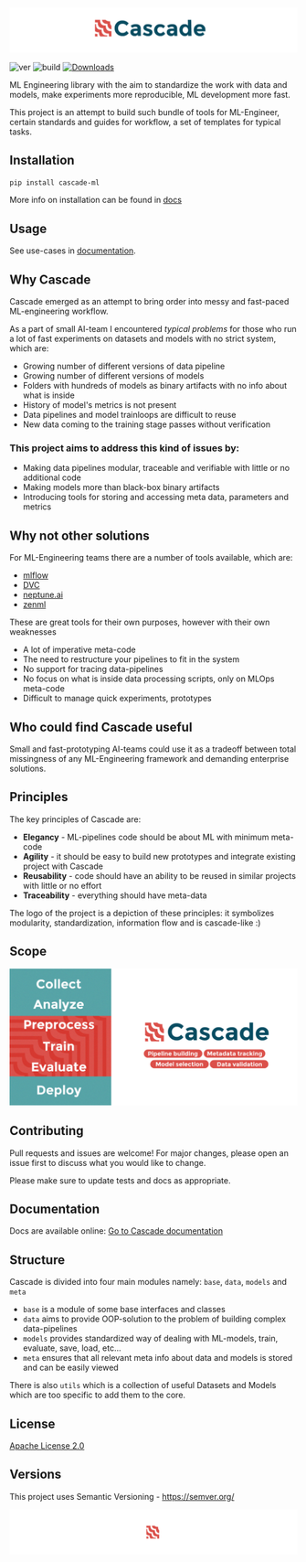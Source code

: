 ![header](cascade/docs/imgs/header.png)

![ver](https://img.shields.io/github/v/release/oxid15/cascade?style=plastic)
![build](https://github.com/oxid15/cascade/actions/workflows/python-package.yml/badge.svg)
[![Downloads](https://pepy.tech/badge/cascade-ml)](https://pepy.tech/project/cascade-ml)

ML Engineering library with the aim to standardize the work with data and models, make experiments more reproducible, ML development more fast.  

This project is an attempt to build such bundle of tools for ML-Engineer, certain standards and guides for 
workflow, a set of templates for typical tasks.



## Installation
```bash
pip install cascade-ml
```
More info on installation can be found in [docs](https://oxid15.github.io/cascade/quickstart.html#installation)


## Usage

See use-cases in [documentation](https://oxid15.github.io/cascade/quickstart.html).



## Why Cascade

Cascade emerged as an attempt to bring order into messy and fast-paced ML-engineering workflow.  

As a part of small AI-team I encountered *typical problems* for those who run a lot of fast experiments on datasets and models with no strict system, which are:

 * Growing number of different versions of data pipeline
 * Growing number of different versions of models
 * Folders with hundreds of models as binary artifacts with no info about what is inside
 * History of model's metrics is not present
 * Data pipelines and model trainloops are difficult to reuse
 * New data coming to the training stage passes without verification 



### This project aims to address this kind of issues by:

 * Making data pipelines modular, traceable and verifiable with little or no additional code
 * Making models more than black-box binary artifacts
 * Introducing tools for storing and accessing meta data, parameters and metrics



## Why not other solutions

For ML-Engineering teams there are a number of tools available, which are:
 * [mlflow](https://mlflow.org/)
 * [DVC](https://dvc.org/)
 * [neptune.ai](https://neptune.ai/)
 * [zenml](https://github.com/zenml-io/zenml)

These are great tools for their own purposes, however with their own weaknesses
 * A lot of imperative meta-code
 * The need to restructure your pipelines to fit in the system
 * No support for tracing data-pipelines
 * No focus on what is inside data processing scripts, only on MLOps meta-code
 * Difficult to manage quick experiments, prototypes



## Who could find Cascade useful

Small and fast-prototyping AI-teams could use it as a tradeoff between total missingness of any ML-Engineering framework and demanding enterprise solutions.



## Principles

The key principles of Cascade are:
 * **Elegancy** - ML-pipelines code should be about ML with minimum meta-code
 * **Agility** - it should be easy to build new prototypes and integrate existing project with Cascade
 * **Reusability** - code should have an ability to be reused in similar projects with little or no effort
 * **Traceability** - everything should have meta-data

The logo of the project is a depiction of these principles: it symbolizes modularity, standardization, information flow and is cascade-like :)



## Scope



![](cascade/docs/imgs/scope.png)



## Contributing

Pull requests and issues are welcome! For major changes, please open an issue first to discuss what you would like to change.

Please make sure to update tests and docs as appropriate.



## Documentation

Docs are available online:  [Go to Cascade documentation](https://oxid15.github.io/cascade/)



## Structure

Cascade is divided into four main modules namely: `base`, `data`, `models` and `meta`  

- `base` is a module of some base interfaces and classes 
- `data` aims to provide OOP-solution to the problem of building complex data-pipelines
- `models` provides standardized way of dealing with ML-models, train, evaluate, save, load, etc...
- `meta` ensures that all relevant meta info about data and models is stored and can be easily viewed

There is also `utils` which is a collection of useful Datasets and Models which are too specific to add them to the core.



## License

[Apache License 2.0](https://choosealicense.com/licenses/apache-2.0/) 



## Versions

This project uses Semantic Versioning - https://semver.org/

![footer](cascade/docs/imgs/footer.png)
